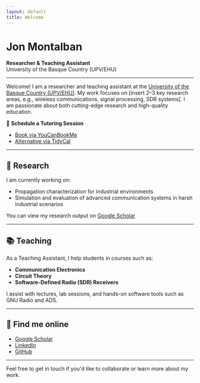 ```yaml
---
layout: default
title: Welcome
---
```


# Jon Montalban

**Researcher & Teaching Assistant**  
University of the Basque Country (UPV/EHU)

---

Welcome! I am a researcher and teaching assistant at the [University of the Basque Country (UPV/EHU)](https://www.ehu.eus/). My work focuses on [insert 2–3 key research areas, e.g., wireless communications, signal processing, SDR systems]. I am passionate about both cutting-edge research and high-quality education.

📅 **Schedule a Tutoring Session**  
- [Book via YouCanBookMe](https://mnoj.youcanbook.me/)  
- [Alternative via TidyCal](https://tidycal.com/mnoj/tutoria)

---

## 🔬 Research

I am currently working on:

- Propagation characterization for industrial environments  
- Simulation and evaluation of advanced communication systems in harsh industrial scenarios

You can view my research output on [Google Scholar](https://scholar.google.com/citations?user=ISoyeTQAAAAJ&hl=es)  

---

## 📚 Teaching

As a Teaching Assistant, I help students in courses such as:

- **Communication Electronics**  
- **Circuit Theory**  
- **Software-Defined Radio (SDR) Receivers**

I assist with lectures, lab sessions, and hands-on software tools such as GNU Radio and ADS.

---

## 🔗 Find me online

- [Google Scholar](https://scholar.google.com/citations?user=ISoyeTQAAAAJ&hl=es)
- [LinkedIn](https://www.linkedin.com/in/jon-montalban-570277b0/)
- [GitHub](https://github.com/mnoj)

---

Feel free to get in touch if you'd like to collaborate or learn more about my work.
